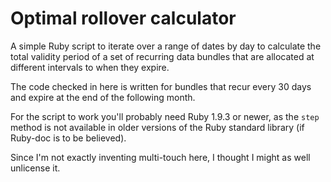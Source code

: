 # Optimal rollover calculator

A simple Ruby script to iterate over a range of dates by day to calculate the total validity period of a set of recurring data bundles that are allocated at different intervals to when they expire.

The code checked in here is written for bundles that recur every 30 days and expire at the end of the following month.

For the script to work you'll probably need Ruby 1.9.3 or newer, as the `step` method is not available in older versions of the Ruby standard library (if Ruby-doc is to be believed).

Since I'm not exactly inventing multi-touch here, I thought I might as well unlicense it.